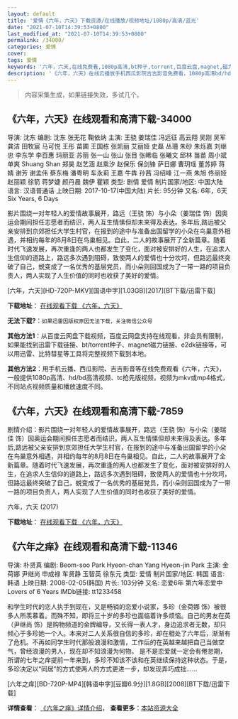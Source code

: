 ```yaml
---
layout: default
title: '爱情《六年，六天》下载资源/在线播放/视频地址/1080p/高清/蓝光'
date: "2021-07-10T14:39:53+0800"
last_modified_at: "2021-07-10T14:39:53+0800"
permalink: /34000/
categories: 爱情
cover:
tags: 爱情
keywords: '六年，六天,在线免费看,1080p高清,bt种子,torrent,百度云盘,magnet,磁力链,迅雷下载资源'
description: '《六年，六天》在线云播放手机西瓜影院吉吉影音免费看，1080p高清bd/hd未删减完整版和tc抢先枪版，mkv/mp4格式，附带bt/torrent种子、magnet/磁力链、百度云盘、网盘资源迅雷下载链接'
---
```


>内容采集生成，如果链接失效，多试几个。


## 《六年，六天》在线观看和高清下载-34000

导演: 沈东 编剧: 沈东 张无花 鞠依纳 主演: 王骁 姜瑞佳 冯远征 高云翔 吴刚 吴军 龚洁 田牧宸 马可悦 王彤 苗圃 王国栋 张凯丽 艾丽娅 史磊 丛珊 朱砂 朱烁嘉 刘继忠 李东学 李百惠 玛丽亚 苏丽 张一山 张山 张目 张晞临 张曦文 邱林 苗苗 周小斌 单爽 Shuang Shan 郑昊 赵艺涵 赵乘汐 赵保乐 保剑锋 萨日娜 曹玥瑶 董苏婷 蒋婧 谢芳 谢孟伟 蔡东梅 潘粤明 车永莉 王嘉 牛犇 孙茜 冯绍峰 江一燕 朱旭 佟丽娅 赵丽颖 徐箭 蒋梦婕 颜丹晨 魏伊 瞿颖 类型: 剧情 爱情 制片国家/地区: 中国大陆 语言: 汉语普通话 上映日期: 2017-10-17(中国大陆) 片长: 95分钟 又名: 6年，6天 Six Years, 6 Days

影片围绕一对年轻人的爱情故事展开，路远（王骁 饰）与小朵（姜瑞佳 饰）因奥运会期间担任志愿者而结识，两人互生情愫但却未来得及表达。多年后,路远被父亲安排到京郊担任大学生村官，在报到的途中与准备出国留学的小朵在鸟巢意外相遇，并相约每年的8月8日在鸟巢相见。自此，二人的故事展开了全新篇章。随着时代飞速发展，再次重逢的两人也都发生了变化，面对被安排好的人生，在追求人生信仰的道路上，路远多次遇到阻碍，致使两人的爱情也十分坎坷，但路远最终突破了自己，蜕变成了一名优秀的基层党员，而小朵则回国成为了一带一路的项目负责人，两人实现了人生价值的同时也收获了美好的爱情。


[六年，六天][HD-720P-MKV][国语中字][1.03GB][2017][BT下载/迅雷下载]

**下载地址**： [在线观看下载 《六年，六天》](https://www.btdx8.com/torrent/lnlt_2017.html) 


**无法下载?**：`如果迅雷因版权原因无法下载，关注微信公众号 `

**其他方法1**：从百度云网盘下载视频，百度云网盘支持在线观看，非会员有限制，如果能找到迅雷下载链接、bt/torrent种子、magnet磁力链接、e2dk链接等，可以用迅雷、比特彗星等工具将完整视频下载到本地。

**其他方法2**：用手机云播、西瓜影院、吉吉影音等在线免费观看《六年，六天》，一般提供1080p高清、hd/bd高清视频、tc抢先版视频，视频为mkv或mp4格式，不同站点视频质量和播放速度不同。


## 《六年，六天》在线观看和高清下载-7859

剧情介绍：影片围绕一对年轻人的爱情故事展开，路远（王骁 饰）与小朵（姜瑞佳 饰）因奥运会期间担任志愿者而结识，两人互生情愫但却未来得及表达。多年后,路远被父亲安排到京郊担任大学生村官，在报到的途中与准备出国留学的小朵在鸟巢意外相遇，并相约每年的8月8日在鸟巢相见。自此，二人的故事展开了全新篇章。随着时代飞速发展，再次重逢的两人也都发生了变化，面对被安排好的人生，在追求人生信仰的道路上，路远多次遇到阻碍，致使两人的爱情也十分坎坷，但路远最终突破了自己，蜕变成了一名优秀的基层党员，而小朵则回国成为了一带一路的项目负责人，两人实现了人生价值的同时也收获了美好的爱情。


六年，六天 (2017)

**下载地址**： [在线观看下载 《六年，六天》](https://www.btbtdy.me/btdy/dy12006.html) 


## 《六年之痒》在线观看和高清下载-11346

导演: 朴贤真 编剧: Beom-soo Park Hyeon-chan Yang Hyeon-jin Park 主演: 金荷娜 尹继尚 申成禄 车贤静 玉智英 徐东元 类型: 爱情 制片国家/地区: 韩国 语言: 韩语 上映日期: 2008-02-05(韩国) 片长: 103分钟 又名: 恋爱6年 第六年恋爱中 Lovers of 6 Years IMDb链接: tt1233458

和学生时代的恋人执手到现在，又是畅销的恋爱小说家，多珍（金荷娜 饰）被很多人所羡慕着。而殊不知，即将三十岁的多珍也面临着许多烦恼。自己的男友在英（尹继尚 饰）是购物频道的金牌编导，又长得一表人才，身边追求者无数，却只倾心于多珍她一个人。本来对二人关系很自信的多珍，却在相处了六年后，渐渐有了危机。不再如同学生时代那般浪漫和激情，工作后的在英越来越把自己当做空气，曾经浪漫的男人，现在却不知浪漫为何物。 是不是恋爱就一定会有倦怠期，所谓的七年之痒提前一年来到，多珍不知该不该和在英继续保持这种状态。于是，多珍决定以“同居”的方式使两人的方式更进一步，却发现弄巧成拙……


[六年之痒][BD-720P-MP4][韩语中字][豆瓣6.9分][1.8GB][2008][BT下载/迅雷下载]

**详情查看**： [《六年之痒》详情介绍](/movie/11346/)， **查看更多**：[本站资源大全](/movie/t/all/)

